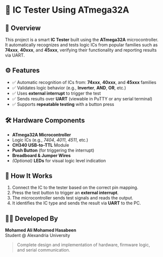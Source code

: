 # 🔌 IC Tester Using ATmega32A

## 📌 Overview  
This project is a smart **IC Tester** built using the **ATmega32A** microcontroller. It automatically recognizes and tests logic ICs from popular families such as **74xxx**, **40xxx**, and **45xxx**, verifying their functionality and reporting results via UART.

## ⚙️ Features  
- ✅ Automatic recognition of ICs from: **74xxx**, **40xxx**, and **45xxx** families  
- ✅ Validates logic behavior (e.g., **Inverter**, **AND**, **OR**, etc.)  
- ✅ Uses **external interrupt** to trigger the test  
- ✅ Sends results over **UART** (viewable in PuTTY or any serial terminal)  
- ✅ Supports **repeatable testing** with a button press  

## 🛠️ Hardware Components  
- **ATmega32A Microcontroller**  
- Logic ICs (e.g., *7404*, *4011*, *4511*, etc.)  
- **CH340 USB-to-TTL** Module  
- **Push Button** (for triggering the interrupt)  
- **Breadboard & Jumper Wires**  
- *(Optional)* **LEDs** for visual logic level indication  

## 🧠 How It Works  
1. Connect the IC to the tester based on the correct pin mapping.  
2. Press the test button to trigger an **external interrupt**.  
3. The microcontroller sends test signals and reads the output.  
4. It identifies the IC type and sends the result via **UART** to the PC.  

## 👨‍💻 Developed By  
**Mohamed Ali Mohamed Hasabeen**  
Student @ Alexandria University  

> Complete design and implementation of hardware, firmware logic, and serial communication.
